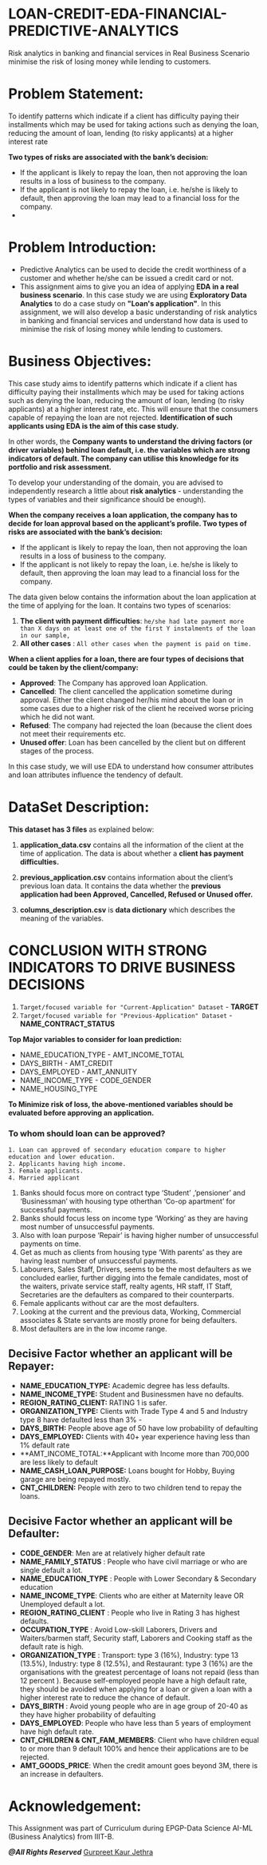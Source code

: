 # **LOAN-CREDIT-EDA-FINANCIAL-PREDICTIVE-ANALYTICS**
Risk analytics in banking and financial services in Real Business Scenario minimise the risk of losing money while lending to customers.

# Problem Statement:
To identify patterns which indicate if a client has difficulty paying their installments which may be used for taking actions such as denying the loan, reducing the amount of loan, lending (to risky applicants) at a higher interest rate

**Two types of risks are associated with the bank’s decision:**
- If the applicant is likely to repay the loan, then not approving the loan results in a loss of business to the company.
- If the applicant is not likely to repay the loan, i.e. he/she is likely to default, then approving the loan may lead to a financial loss for the company.
- 
# Problem Introduction:
- Predictive Analytics can be used to decide the credit worthiness of a customer and whether he/she can be issued a credit card or not.
- This assignment aims to give you an idea of applying **EDA in a real business scenario**. In this case study we are using **Exploratory Data Analytics** to do a case study on **"Loan's application"**. In this assignment, we will also develop a basic understanding of risk analytics in banking and financial services and understand how data is used to minimise the risk of losing money while lending to customers.

# Business Objectives:
This case study aims to identify patterns which indicate if a client has difficulty paying their installments which may be used for taking actions such as denying the loan, reducing the amount of loan, lending (to risky applicants) at a higher interest rate, etc. This will ensure that the consumers capable of repaying the loan are not rejected. 
**Identification of such applicants using EDA is the aim of this case study.**

In other words, the **Company wants to understand the driving factors (or driver variables) behind loan default, i.e. the variables which are strong indicators of default. The company can utilise this knowledge for its portfolio and risk assessment.**

To develop your understanding of the domain, you are advised to independently research a little about **risk analytics** - understanding the types of variables and their significance should be enough).

**When the company receives a loan application, the company has to decide for loan approval based on the applicant’s profile. Two types of risks are associated with the bank’s decision:**

- If the applicant is likely to repay the loan, then not approving the loan results in a loss of business to the company.
- If the applicant is not likely to repay the loan, i.e. he/she is likely to default, then approving the loan may lead to a financial loss for the company.

The data given below contains the information about the loan application at the time of applying for the loan. It contains two types of scenarios:

1. **The client with payment difficulties**: `he/she had late payment more than X days on at least one of the first Y instalments of the loan in our sample,`
2. **All other cases** : `All other cases when the payment is paid on time.`

**When a client applies for a loan, there are four types of decisions that could be taken by the client/company:**
- **Approved**: The Company has approved loan Application.
- **Cancelled**: The client cancelled the application sometime during approval. Either the client changed her/his mind about the loan or in some cases due to a higher risk of the client he received worse pricing which he did not want.
- **Refused**: The company had rejected the loan (because the client does not meet their requirements etc.
- **Unused offer**: Loan has been cancelled by the client but on different stages of the process.

In this case study, we will use EDA to understand how consumer attributes and loan attributes influence the tendency of default.

# DataSet Description:
 **This dataset has 3 files** as explained below: 

 1. **application_data.csv** contains all the information of the client at the time of application.
The data is about whether a **client has payment difficulties.**

2. **previous_application.csv** contains information about the client’s previous loan data. It contains the data whether the **previous application had been Approved, Cancelled, Refused or Unused offer.**

3. **columns_description.csv** is **data dictionary** which describes the meaning of the variables.

# CONCLUSION WITH STRONG INDICATORS TO DRIVE BUSINESS DECISIONS
1. `Target/focused variable for "Current-Application" Dataset` - **TARGET**
2. `Target/focused variable for "Previous-Application" Dataset` - **NAME_CONTRACT_STATUS**

**Top Major variables to consider for loan prediction:**

- NAME_EDUCATION_TYPE         - AMT_INCOME_TOTAL               
- DAYS_BIRTH                  - AMT_CREDIT               
- DAYS_EMPLOYED               - AMT_ANNUITY             
- NAME_INCOME_TYPE            - CODE_GENDER                 
- NAME_HOUSING_TYPE                        

**To Minimize risk of loss, the above-mentioned variables should be evaluated before approving an application.**

### To whom should loan can be approved?

`1. Loan can approved of secondary education compare to higher education and lower education.`<br>
`2. Applicants having high income.`<br>
`3. Female applicants.`<br>
`4. Married applicant`<br>
1. Banks should focus more on contract type ‘Student’ ,’pensioner’ and ‘Businessman’ with housing type otherthan ‘Co-op apartment’ for successful payments.
2. Banks should focus less on income type ‘Working’ as they are having most number of unsuccessful payments.
3. Also with loan purpose ‘Repair’ is having higher number of unsuccessful payments on time.
4. Get as much as clients from housing type ‘With parents’ as they are having least number of unsuccessful payments.
5. Labourers, Sales Staff, Drivers, seems to be the most defaulters as we concluded earlier, further digging into the female candidates, most of the waiters, private service staff, realty agents, HR staff, IT Staff, Secretaries are the defaulters as compared to their counterparts.
6. Female applicants without car are the most defaulters.
7. Looking at the current and the previous data, Working, Commercial associates & State servants are mostly prone for being defaulters.
8. Most defaulters are in the low income range.

## Decisive Factor whether an applicant will be Repayer:
 - **NAME_EDUCATION_TYPE:** Academic degree has less defaults.
 - **NAME_INCOME_TYPE:** Student and Businessmen have no defaults.
 - **REGION_RATING_CLIENT:** RATING 1 is safer.
 - **ORGANIZATION_TYPE:** Clients with Trade Type 4 and 5 and Industry type 8 have defaulted less than 3% - 
 - **DAYS_BIRTH:** People above age of 50 have low probability of defaulting 
 - **DAYS_EMPLOYED:** Clients with 40+ year experience having less than 1% default rate
 - **AMT_INCOME_TOTAL:**Applicant with Income more than 700,000 are less likely to default
 - **NAME_CASH_LOAN_PURPOSE:** Loans bought for Hobby, Buying garage are being repayed mostly.
 - **CNT_CHILDREN:** People with zero to two children tend to repay the loans.

## Decisive Factor whether an applicant will be Defaulter:
- **CODE_GENDER**: Men are at relatively higher default rate
- **NAME_FAMILY_STATUS** : People who have civil marriage or who are single default a lot.
- **NAME_EDUCATION_TYPE** : People with Lower Secondary & Secondary education
- **NAME_INCOME_TYPE**: Clients who are either at Maternity leave OR Unemployed default a lot.
- **REGION_RATING_CLIENT** : People who live in Rating 3 has highest defaults.
- **OCCUPATION_TYPE** : Avoid Low-skill Laborers, Drivers and Waiters/barmen staff, Security staff, Laborers and Cooking staff as the default rate is high.
- **ORGANIZATION_TYPE** : Transport: type 3 (16%), Industry: type 13 (13.5%), Industry: type 8 (12.5%), and Restaurant: type 3 (16%) are the organisations with the greatest percentage of loans not repaid (less than 12 percent ). Because self-employed people have a high default rate, they should be avoided when applying for a loan or given a loan with a higher interest rate to reduce the chance of default.
- **DAYS_BIRTH** : Avoid young people who are in age group of 20-40 as they have higher probability of defaulting
- **DAYS_EMPLOYED**: People who have less than 5 years of employment have high default rate.
- **CNT_CHILDREN & CNT_FAM_MEMBERS**: Client who have children equal to or more than 9 default 100% and hence their applications are to be rejected.
- **AMT_GOODS_PRICE**: When the credit amount goes beyond 3M, there is an increase in defaulters.

# Acknowledgement:
This Assignment was part of Curriculum during EPGP-Data Science AI-ML (Business Analytics) from IIIT-B.

***@All Rights Reserved*** [Gurpreet Kaur Jethra](https://github.com/GURPREETKAURJETHRA)
